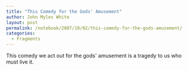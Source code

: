 ```yaml
---
title: "This Comedy for the Gods' Amusement"
author: John Myles White
layout: post
permalink: /notebook/2007/10/02/this-comedy-for-the-gods-amusement/
categories:
  - Fragments
---
```


This comedy we act out for the gods' amusement is a tragedy to us who must live it.
